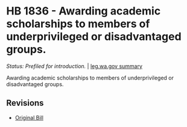 # HB 1836 - Awarding academic scholarships to members of underprivileged or disadvantaged groups.
*Status: Prefiled for introduction.* | [leg.wa.gov summary](https://app.leg.wa.gov/billsummary?BillNumber=1836&Year=2021)

Awarding academic scholarships to members of underprivileged or disadvantaged groups.

## Revisions
* [Original Bill](1/)